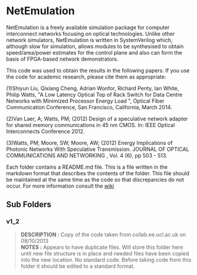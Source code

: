 # NetEmulation #

NetEmulation is a freely available simulation package for computer interconnect networks focusing on optical technologies. Unlike other network simulators, NetEmulation is written in SystemVerilog which, although slow for simulation, allows modules to be synthesised to obtain speed/area/power estimates for the control plane and also can form the basis of FPGA-based network demonstrators.

This code was used to obtain the results in the following papers.  If you use the code for academic research, please cite them as appropriate:

(1)Shiyun Liu, Qixiang Cheng, Adrian Wonfor, Richard Penty, Ian White, Philip Watts, "A Low Latency Optical Top of Rack Switch for Data Centre Networks with Minimized Processor Energy Load ", Optical Fiber Communication Conference, San Francisco, California, March 2014. 

(2)Van Laer, A; Watts, PM; (2012) Design of a speculative network adapter for shared memory communications in 45 nm CMOS. In: IEEE Optical Interconnects Conference 2012.
	
(3)Watts, PM; Moore, SW; Moore, AW; (2012) Energy Implications of Photonic Networks With Speculative Transmission. JOURNAL OF OPTICAL COMMUNICATIONS AND NETWORKING , Vol. 4 (6), pp 503 - 513. 


Each folder contains a README.md file.  This is a file written in the markdown format that describes the contents of the folder.  This file should be maintained at the same time as the code so that discrepancies do not occur.  For more information consult the [wiki](https://github.com/DannyNicholls/NetEmulation/wiki)

## Sub Folders ##

### v1_2 ###

>**DESCRIPTION :** Copy of the code taken from collab.ee.ucl.ac.uk on 08/10/2013  
**NOTES :** Appears to have duplicate files.  Will store this folder here until new file structure is in place and needed files have been copied into the new location.  No standard code.  Before taking code from this folder it should be edited to a standard format.
